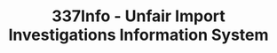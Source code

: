 ---
layout: default
bigquery: https://console.cloud.google.com/bigquery?p=patents-public-data&d=usitc_investigations&page=dataset&project=sheets-management-319211
citation: US International Trade Commission 337Info Unfair Import Investigations Information
  System
contributors: US International Trade Comission
cost: None
description: US International Trade Commission 337Info Unfair Import Investigations
  Information System contains data on investigations done under Section 337. Section
  337 declares the infringement of certain statutory intellectual property rights
  and other forms of unfair competition in import trade to be unlawful practices.
  Most Section 337 investigations involve allegations of patent or registered trademark
  infringement.
documentation: FAQ and tutorial available on the site
last_edit: 04/12/2022, 20:59:50
location: https://pubapps2.usitc.gov/337external/
maintained_by: US International Trade Comission
schema_fields:
- dateOfPublicationFrNotice
- ouiiAttorney
- finalIdOnViolationDue
- teoProceedingInvolved
- publication_number
- finalDetNoViolation
- copyrightNumbers
- complainant
- gcAttorney
- scheduledEndDateEvidHear
- targetDate
- dateCreated
- cafcAppeals
- finalIdOnViolationIssue
- ouiiParticipation
- internalRemand
- startDateMarkmanHearing
- teoIdIssueDate
- actualEndDateEvidHear
- actualStartDateEvidHear
- respondent
- teoIdDueDate
- patentNumber
- id
- dateComplaintFiled
- teoReliefGranted
- currentStatus
- htsNumbers
- patentNumbers
- aljAssigned
- investigationType
- scheduledStartDateEvidHear
- markmanHearing
- trademarkNumbers
- investigationTermDate
- invUnfairAct
- investigationNo
- lastUpdated
- currentActiveALJ
- title
- endDateMarkmanHearing
- issueDateOtherNonFinal
- docketNo
- finalDetViolation
shortname: unfair_import_investigations
tags:
- import
- legal
- trade
timeframe: 2008-2021 (prior to 2008 downloadable as a JSON file)
title: 337Info - Unfair Import Investigations Information System
uuid: 2721f5ec-e599-4890-9265-9706719fc71e
---